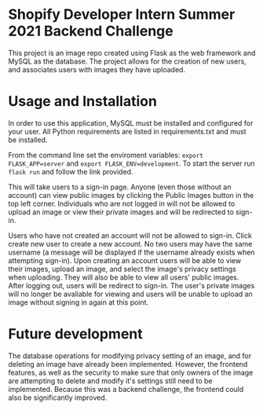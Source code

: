 # Shopify Developer Intern Summer 2021 Backend Challenge

This project is an image repo created using Flask as the web framework and MySQL as the database. The project
allows for the creation of new users, and associates users with images they have uploaded. 

# Usage and Installation

In order to use this application, MySQL must be installed and configured for your user. 
All Python requirements are listed in requirements.txt and must be installed. 

From the command line set the enviroment variables: `export FLASK_APP=server` and `export FLASK_ENV=development`.
To start the server run `flask run` and follow the link provided.

This will take users to a sign-in page. Anyone (even those without an account) can view public images by clicking the Public Images button in the top left corner. Individuals who are not logged in will not be allowed to upload an image or view their private images and will be redirected to sign-in. 
 
Users who have not created an account will not be allowed to sign-in. Click create new user to create a new account. No two users may have the same username (a message will be displayed if the username already exists when attempting sign-in). Upon creating an account users will be able to view their images, upload an image, and select the image's privacy settings when uploading. They will also be able to view all users' public images. After logging out, users will be redirect to sign-in. The user's private images will no longer be avaliable for viewing and users will be unable to upload an image without signing in again at this point.

# Future development 
The database operations for modifying privacy setting of an image, and for deleting an image have already been implemented.
However, the frontend features, as well as the security to make sure that only owners of the image are attempting to delete and modify it's settings still need to be implemented. Because this was a backend challenge, the frontend could also be significantly improved. 




